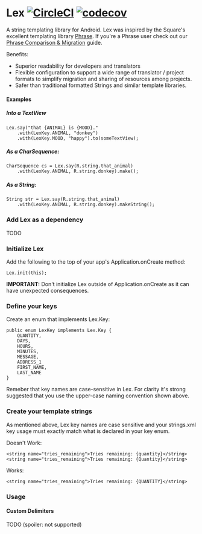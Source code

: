 # Lex [![CircleCI](https://circleci.com/gh/halfhp/lex.svg?style=shield)](https://circleci.com/gh/halfhp/lex) [![codecov](https://codecov.io/gh/halfhp/lex/branch/master/graph/badge.svg)](https://codecov.io/gh/halfhp/lex)
A string templating library for Android.  Lex was inspired by the Square's excellent templating
library [Phrase](https://github.com/square/phrase).  If you're a Phrase user check out our [Phrase Comparison & Migration](docs/phrase.md) guide.

Benefits:
* Superior readability for developers and translators
* Flexible configuration to support a wide range of translator / project formats to simplify migration
and sharing of resources among projects.
* Safer than traditional formatted Strings and similar template libraries.

#### Examples

##### Into a TextView
```
Lex.say("that {ANIMAL} is {MOOD}."
    .with(LexKey.ANIMAL, "donkey")
    .with(LexKey.MOOD, "happy").to(someTextView);
```

##### As a CharSequence:
```
CharSequence cs = Lex.say(R.string.that_animal)
    .with(LexKey.ANIMAL, R.string.donkey).make();
```

##### As a String:
``` 
String str = Lex.say(R.string.that_animal)
    .with(LexKey.ANIMAL, R.string.donkey).makeString();
```

### Add Lex as a dependency
TODO

### Initialize Lex
Add the following to the top of your app's Application.onCreate method:
```
Lex.init(this);
```

**IMPORTANT:** Don't initialize Lex outside of Application.onCreate as it can have unexpected consequences.

### Define your keys
Create an enum that implements Lex.Key:
```
public enum LexKey implements Lex.Key {
    QUANTITY,
    DAYS,
    HOURS,
    MINUTES,
    MESSAGE,
    ADDRESS_1
    FIRST_NAME,
    LAST_NAME
}
```

Remeber that key names are case-sensitive in Lex.  For clarity
it's strong suggested that you use the upper-case naming convention shown above.

### Create your template strings
As mentioned above, Lex key names are case sensitive and your strings.xml key usage must exactly match 
what is declared in your key enum.

Doesn't Work:
```
<string name="tries_remaining">Tries remaining: {quantity}</string>
<string name="tries_remaining">Tries remaining: {Quantity}</string>
```

Works:
```
<string name="tries_remaining">Tries remaining: {QUANTITY}</string>
```

### Usage

#### Custom Delimiters
TODO (spoiler: not supported)

